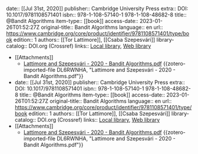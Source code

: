 date:: [[Jul 31st, 2020]]
publisher:: Cambridge University Press
extra:: DOI: 10.1017/9781108571401
isbn:: 978-1-108-57140-1 978-1-108-48682-8
title:: @Bandit Algorithms
item-type:: [[book]]
access-date:: 2023-01-26T01:52:27Z
original-title:: Bandit Algorithms
language:: en
url:: https://www.cambridge.org/core/product/identifier/9781108571401/type/book
edition:: 1
authors:: [[Tor Lattimore]], [[Csaba Szepesvári]]
library-catalog:: DOI.org (Crossref)
links:: [Local library](zotero://select/library/items/4WPB88EF), [Web library](https://www.zotero.org/users/7448055/items/4WPB88EF)

- [[Attachments]]
	- [Lattimore and Szepesvári - 2020 - Bandit Algorithms.pdf](https://tor-lattimore.com/downloads/book/book.pdf) {{zotero-imported-file DL6RWNHA, "Lattimore and Szepesvári - 2020 - Bandit Algorithms.pdf"}}
- date:: [[Jul 31st, 2020]]
  publisher:: Cambridge University Press
  extra:: DOI: 10.1017/9781108571401
  isbn:: 978-1-108-57140-1 978-1-108-48682-8
  title:: @Bandit Algorithms
  item-type:: [[book]]
  access-date:: 2023-01-26T01:52:27Z
  original-title:: Bandit Algorithms
  language:: en
  url:: https://www.cambridge.org/core/product/identifier/9781108571401/type/book
  edition:: 1
  authors:: [[Tor Lattimore]], [[Csaba Szepesvári]]
  library-catalog:: DOI.org (Crossref)
  links:: [Local library](zotero://select/library/items/4WPB88EF), [Web library](https://www.zotero.org/users/7448055/items/4WPB88EF)
- [[Attachments]]
	- [Lattimore and Szepesvári - 2020 - Bandit Algorithms.pdf](https://tor-lattimore.com/downloads/book/book.pdf) {{zotero-imported-file DL6RWNHA, "Lattimore and Szepesvári - 2020 - Bandit Algorithms.pdf"}}